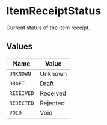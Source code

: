 # ItemReceiptStatus

Current status of the item receipt.


## Values

| Name       | Value      |
| ---------- | ---------- |
| `UNKNOWN`  | Unknown    |
| `DRAFT`    | Draft      |
| `RECEIVED` | Received   |
| `REJECTED` | Rejected   |
| `VOID`     | Void       |